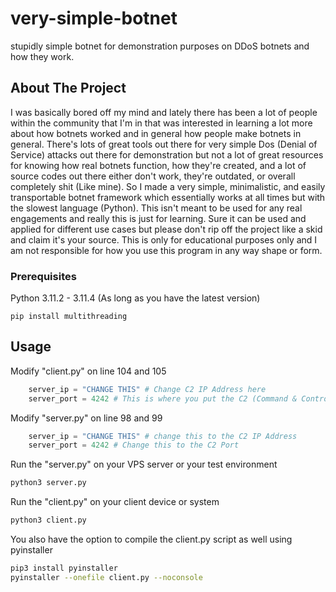 # very-simple-botnet
stupidly simple botnet for demonstration purposes on DDoS botnets and how they work.

## About The Project
I was basically bored off my mind and lately there has been a lot of people within the community that I'm in that was interested in learning a lot more about how botnets worked and in general how people make botnets in general. There's lots of great tools out there for very simple Dos (Denial of Service) attacks out there for demonstration but not a lot of great resources for knowing how real botnets function, how they're created, and a lot of source codes out there either don't work, they're outdated, or overall completely shit (Like mine). So I made a very simple, minimalistic, and easily transportable botnet framework which essentially works at all times but with the slowest language (Python). This isn't meant to be used for any real engagements and really this is just for learning. Sure it can be used and applied for different use cases but please don't rip off the project like a skid and claim it's your source. This is only for educational purposes only and I am not responsible for how you use this program in any way shape or form.

### Prerequisites

Python 3.11.2 - 3.11.4 (As long as you have the latest version)

```pip install multithreading```

## Usage

Modify "client.py" on line 104 and 105
```py
    server_ip = "CHANGE THIS" # Change C2 IP Address here
    server_port = 4242 # This is where you put the C2 (Command & Control server) port here
```

Modify "server.py" on line 98 and 99
```py
    server_ip = "CHANGE THIS" # change this to the C2 IP Address
    server_port = 4242 # Change this to the C2 Port
```

Run the "server.py" on your VPS server or your test environment
```sh
python3 server.py
```

Run the "client.py" on your client device or system
```sh
python3 client.py
```

You also have the option to compile the client.py script as well using pyinstaller

```sh
pip3 install pyinstaller
pyinstaller --onefile client.py --noconsole
```

